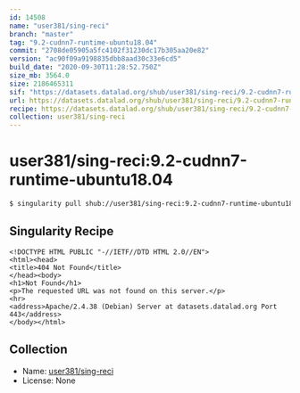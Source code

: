 ```yaml
---
id: 14508
name: "user381/sing-reci"
branch: "master"
tag: "9.2-cudnn7-runtime-ubuntu18.04"
commit: "2708de05905a5fc4102f31230dc17b305aa20e82"
version: "ac90f09a9198835dbb8aad30c33e6cd5"
build_date: "2020-09-30T11:28:52.750Z"
size_mb: 3564.0
size: 2186465311
sif: "https://datasets.datalad.org/shub/user381/sing-reci/9.2-cudnn7-runtime-ubuntu18.04/2020-09-30-2708de05-ac90f09a/ac90f09a9198835dbb8aad30c33e6cd5.sif"
url: https://datasets.datalad.org/shub/user381/sing-reci/9.2-cudnn7-runtime-ubuntu18.04/2020-09-30-2708de05-ac90f09a/
recipe: https://datasets.datalad.org/shub/user381/sing-reci/9.2-cudnn7-runtime-ubuntu18.04/2020-09-30-2708de05-ac90f09a/Singularity
collection: user381/sing-reci
---
```


# user381/sing-reci:9.2-cudnn7-runtime-ubuntu18.04

```bash
$ singularity pull shub://user381/sing-reci:9.2-cudnn7-runtime-ubuntu18.04
```

## Singularity Recipe

```singularity
<!DOCTYPE HTML PUBLIC "-//IETF//DTD HTML 2.0//EN">
<html><head>
<title>404 Not Found</title>
</head><body>
<h1>Not Found</h1>
<p>The requested URL was not found on this server.</p>
<hr>
<address>Apache/2.4.38 (Debian) Server at datasets.datalad.org Port 443</address>
</body></html>
```

## Collection

 - Name: [user381/sing-reci](https://github.com/user381/sing-reci)
 - License: None

